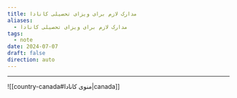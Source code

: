 ```yaml
---
title: مدارک لازم برای ویزای تحصیلی کانادا
aliases:
  - مدارک لازم برای ویزای تحصیلی کانادا
tags:
  - note
date: 2024-07-07
draft: false
direction: auto
---
```







---

![[country-canada#منوی کانادا|canada]]



